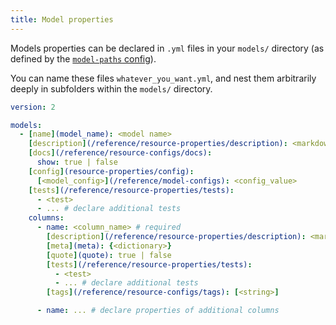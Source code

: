```yaml
---
title: Model properties
---
```


Models properties can be declared in `.yml` files in your `models/` directory (as defined by the [`model-paths` config](/reference/project-configs/model-paths)).

You can name these files `whatever_you_want.yml`, and nest them arbitrarily deeply in subfolders within the `models/` directory.

<File name='models/<filename>.yml'>

```yml
version: 2

models:
  - [name](model_name): <model name>
    [description](/reference/resource-properties/description): <markdown_string>
    [docs](/reference/resource-configs/docs):
      show: true | false
    [config](resource-properties/config):
      [<model_config>](/reference/model-configs): <config_value>
    [tests](/reference/resource-properties/tests):
      - <test>
      - ... # declare additional tests
    columns:
      - name: <column_name> # required
        [description](/reference/resource-properties/description): <markdown_string>
        [meta](meta): {<dictionary>}
        [quote](quote): true | false
        [tests](/reference/resource-properties/tests):
          - <test>
          - ... # declare additional tests
        [tags](/reference/resource-configs/tags): [<string>]

      - name: ... # declare properties of additional columns

```

</File>

<!---
FAQs
- Do I need to declare every column for it to render in documentation?
--->
